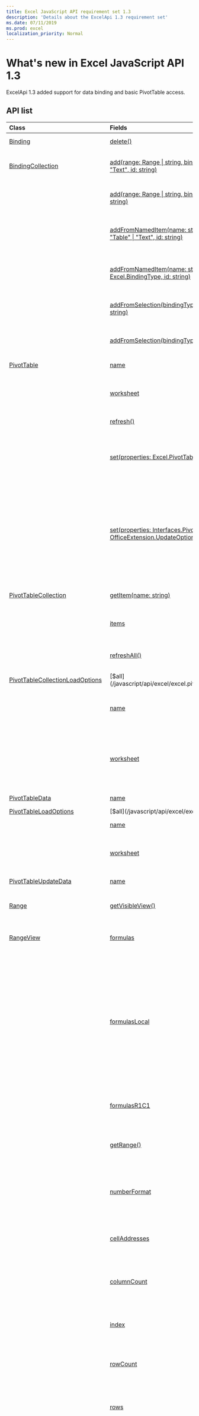 ```yaml
---
title: Excel JavaScript API requirement set 1.3
description: 'Details about the ExcelApi 1.3 requirement set'
ms.date: 07/11/2019
ms.prod: excel
localization_priority: Normal
---
```


# What's new in Excel JavaScript API 1.3

ExcelApi 1.3 added support for data binding and basic PivotTable access.

## API list

| Class | Fields | Description |
|:---|:---|:---|
|[Binding](/javascript/api/excel/excel.binding)|[delete()](/javascript/api/excel/excel.binding#delete--)|Deletes the binding.|
|[BindingCollection](/javascript/api/excel/excel.bindingcollection)|[add(range: Range \| string, bindingType: "Range" \| "Table" \| "Text", id: string)](/javascript/api/excel/excel.bindingcollection#add-range--bindingtype--id-)|Add a new binding to a particular Range.|
||[add(range: Range \| string, bindingType: Excel.BindingType, id: string)](/javascript/api/excel/excel.bindingcollection#add-range--bindingtype--id-)|Add a new binding to a particular Range.|
||[addFromNamedItem(name: string, bindingType: "Range" \| "Table" \| "Text", id: string)](/javascript/api/excel/excel.bindingcollection#addfromnameditem-name--bindingtype--id-)|Add a new binding based on a named item in the workbook.|
||[addFromNamedItem(name: string, bindingType: Excel.BindingType, id: string)](/javascript/api/excel/excel.bindingcollection#addfromnameditem-name--bindingtype--id-)|Add a new binding based on a named item in the workbook.|
||[addFromSelection(bindingType: "Range" \| "Table" \| "Text", id: string)](/javascript/api/excel/excel.bindingcollection#addfromselection-bindingtype--id-)|Add a new binding based on the current selection.|
||[addFromSelection(bindingType: Excel.BindingType, id: string)](/javascript/api/excel/excel.bindingcollection#addfromselection-bindingtype--id-)|Add a new binding based on the current selection.|
|[PivotTable](/javascript/api/excel/excel.pivottable)|[name](/javascript/api/excel/excel.pivottable#name)|Name of the PivotTable.|
||[worksheet](/javascript/api/excel/excel.pivottable#worksheet)|The worksheet containing the current PivotTable.|
||[refresh()](/javascript/api/excel/excel.pivottable#refresh--)|Refreshes the PivotTable.|
||[set(properties: Excel.PivotTable)](/javascript/api/excel/excel.pivottable#set-properties-)|Sets multiple properties on the object at the same time, based on an existing loaded object.|
||[set(properties: Interfaces.PivotTableUpdateData, options?: OfficeExtension.UpdateOptions)](/javascript/api/excel/excel.pivottable#set-properties--options-)|Sets multiple properties of an object at the same time. You can pass either a plain object with the appropriate properties, or another API object of the same type.|
|[PivotTableCollection](/javascript/api/excel/excel.pivottablecollection)|[getItem(name: string)](/javascript/api/excel/excel.pivottablecollection#getitem-name-)|Gets a PivotTable by name.|
||[items](/javascript/api/excel/excel.pivottablecollection#items)|Gets the loaded child items in this collection.|
||[refreshAll()](/javascript/api/excel/excel.pivottablecollection#refreshall--)|Refreshes all the pivot tables in the collection.|
|[PivotTableCollectionLoadOptions](/javascript/api/excel/excel.pivottablecollectionloadoptions)|[$all](/javascript/api/excel/excel.pivottablecollectionloadoptions#$all)||
||[name](/javascript/api/excel/excel.pivottablecollectionloadoptions#name)|For EACH ITEM in the collection: Name of the PivotTable.|
||[worksheet](/javascript/api/excel/excel.pivottablecollectionloadoptions#worksheet)|For EACH ITEM in the collection: The worksheet containing the current PivotTable.|
|[PivotTableData](/javascript/api/excel/excel.pivottabledata)|[name](/javascript/api/excel/excel.pivottabledata#name)|Name of the PivotTable.|
|[PivotTableLoadOptions](/javascript/api/excel/excel.pivottableloadoptions)|[$all](/javascript/api/excel/excel.pivottableloadoptions#$all)||
||[name](/javascript/api/excel/excel.pivottableloadoptions#name)|Name of the PivotTable.|
||[worksheet](/javascript/api/excel/excel.pivottableloadoptions#worksheet)|The worksheet containing the current PivotTable.|
|[PivotTableUpdateData](/javascript/api/excel/excel.pivottableupdatedata)|[name](/javascript/api/excel/excel.pivottableupdatedata#name)|Name of the PivotTable.|
|[Range](/javascript/api/excel/excel.range)|[getVisibleView()](/javascript/api/excel/excel.range#getvisibleview--)|Represents the visible rows of the current range.|
|[RangeView](/javascript/api/excel/excel.rangeview)|[formulas](/javascript/api/excel/excel.rangeview#formulas)|Represents the formula in A1-style notation.|
||[formulasLocal](/javascript/api/excel/excel.rangeview#formulaslocal)|Represents the formula in A1-style notation, in the user's language and number-formatting locale.  For example, the English "=SUM(A1, 1.5)" formula would become "=SUMME(A1; 1,5)" in German.|
||[formulasR1C1](/javascript/api/excel/excel.rangeview#formulasr1c1)|Represents the formula in R1C1-style notation.|
||[getRange()](/javascript/api/excel/excel.rangeview#getrange--)|Gets the parent range associated with the current RangeView.|
||[numberFormat](/javascript/api/excel/excel.rangeview#numberformat)|Represents Excel's number format code for the given cell.|
||[cellAddresses](/javascript/api/excel/excel.rangeview#celladdresses)|Represents the cell addresses of the RangeView. Read-only.|
||[columnCount](/javascript/api/excel/excel.rangeview#columncount)|Returns the number of visible columns. Read-only.|
||[index](/javascript/api/excel/excel.rangeview#index)|Returns a value that represents the index of the RangeView. Read-only.|
||[rowCount](/javascript/api/excel/excel.rangeview#rowcount)|Returns the number of visible rows. Read-only.|
||[rows](/javascript/api/excel/excel.rangeview#rows)|Represents a collection of range views associated with the range. Read-only.|
||[text](/javascript/api/excel/excel.rangeview#text)|Text values of the specified range. The Text value will not depend on the cell width. The # sign substitution that happens in Excel UI will not affect the text value returned by the API. Read-only.|
||[valueTypes](/javascript/api/excel/excel.rangeview#valuetypes)|Represents the type of data of each cell. Read-only.|
||[set(properties: Excel.RangeView)](/javascript/api/excel/excel.rangeview#set-properties-)|Sets multiple properties on the object at the same time, based on an existing loaded object.|
||[set(properties: Interfaces.RangeViewUpdateData, options?: OfficeExtension.UpdateOptions)](/javascript/api/excel/excel.rangeview#set-properties--options-)|Sets multiple properties of an object at the same time. You can pass either a plain object with the appropriate properties, or another API object of the same type.|
||[values](/javascript/api/excel/excel.rangeview#values)|Represents the raw values of the specified range view. The data returned could be of type string, number, or a boolean. Cells that contain an error will return the error string.|
|[RangeViewCollection](/javascript/api/excel/excel.rangeviewcollection)|[getItemAt(index: number)](/javascript/api/excel/excel.rangeviewcollection#getitemat-index-)|Gets a RangeView Row via its index. Zero-Indexed.|
||[items](/javascript/api/excel/excel.rangeviewcollection#items)|Gets the loaded child items in this collection.|
|[RangeViewCollectionLoadOptions](/javascript/api/excel/excel.rangeviewcollectionloadoptions)|[$all](/javascript/api/excel/excel.rangeviewcollectionloadoptions#$all)||
||[cellAddresses](/javascript/api/excel/excel.rangeviewcollectionloadoptions#celladdresses)|For EACH ITEM in the collection: Represents the cell addresses of the RangeView. Read-only.|
||[columnCount](/javascript/api/excel/excel.rangeviewcollectionloadoptions#columncount)|For EACH ITEM in the collection: Returns the number of visible columns. Read-only.|
||[formulas](/javascript/api/excel/excel.rangeviewcollectionloadoptions#formulas)|For EACH ITEM in the collection: Represents the formula in A1-style notation.|
||[formulasLocal](/javascript/api/excel/excel.rangeviewcollectionloadoptions#formulaslocal)|For EACH ITEM in the collection: Represents the formula in A1-style notation, in the user's language and number-formatting locale.  For example, the English "=SUM(A1, 1.5)" formula would become "=SUMME(A1; 1,5)" in German.|
||[formulasR1C1](/javascript/api/excel/excel.rangeviewcollectionloadoptions#formulasr1c1)|For EACH ITEM in the collection: Represents the formula in R1C1-style notation.|
||[index](/javascript/api/excel/excel.rangeviewcollectionloadoptions#index)|For EACH ITEM in the collection: Returns a value that represents the index of the RangeView. Read-only.|
||[numberFormat](/javascript/api/excel/excel.rangeviewcollectionloadoptions#numberformat)|For EACH ITEM in the collection: Represents Excel's number format code for the given cell.|
||[rowCount](/javascript/api/excel/excel.rangeviewcollectionloadoptions#rowcount)|For EACH ITEM in the collection: Returns the number of visible rows. Read-only.|
||[text](/javascript/api/excel/excel.rangeviewcollectionloadoptions#text)|For EACH ITEM in the collection: Text values of the specified range. The Text value will not depend on the cell width. The # sign substitution that happens in Excel UI will not affect the text value returned by the API. Read-only.|
||[valueTypes](/javascript/api/excel/excel.rangeviewcollectionloadoptions#valuetypes)|For EACH ITEM in the collection: Represents the type of data of each cell. Read-only.|
||[values](/javascript/api/excel/excel.rangeviewcollectionloadoptions#values)|For EACH ITEM in the collection: Represents the raw values of the specified range view. The data returned could be of type string, number, or a boolean. Cells that contain an error will return the error string.|
|[RangeViewData](/javascript/api/excel/excel.rangeviewdata)|[cellAddresses](/javascript/api/excel/excel.rangeviewdata#celladdresses)|Represents the cell addresses of the RangeView. Read-only.|
||[columnCount](/javascript/api/excel/excel.rangeviewdata#columncount)|Returns the number of visible columns. Read-only.|
||[formulas](/javascript/api/excel/excel.rangeviewdata#formulas)|Represents the formula in A1-style notation.|
||[formulasLocal](/javascript/api/excel/excel.rangeviewdata#formulaslocal)|Represents the formula in A1-style notation, in the user's language and number-formatting locale.  For example, the English "=SUM(A1, 1.5)" formula would become "=SUMME(A1; 1,5)" in German.|
||[formulasR1C1](/javascript/api/excel/excel.rangeviewdata#formulasr1c1)|Represents the formula in R1C1-style notation.|
||[index](/javascript/api/excel/excel.rangeviewdata#index)|Returns a value that represents the index of the RangeView. Read-only.|
||[numberFormat](/javascript/api/excel/excel.rangeviewdata#numberformat)|Represents Excel's number format code for the given cell.|
||[rowCount](/javascript/api/excel/excel.rangeviewdata#rowcount)|Returns the number of visible rows. Read-only.|
||[rows](/javascript/api/excel/excel.rangeviewdata#rows)|Represents a collection of range views associated with the range. Read-only.|
||[text](/javascript/api/excel/excel.rangeviewdata#text)|Text values of the specified range. The Text value will not depend on the cell width. The # sign substitution that happens in Excel UI will not affect the text value returned by the API. Read-only.|
||[valueTypes](/javascript/api/excel/excel.rangeviewdata#valuetypes)|Represents the type of data of each cell. Read-only.|
||[values](/javascript/api/excel/excel.rangeviewdata#values)|Represents the raw values of the specified range view. The data returned could be of type string, number, or a boolean. Cells that contain an error will return the error string.|
|[RangeViewLoadOptions](/javascript/api/excel/excel.rangeviewloadoptions)|[$all](/javascript/api/excel/excel.rangeviewloadoptions#$all)||
||[cellAddresses](/javascript/api/excel/excel.rangeviewloadoptions#celladdresses)|Represents the cell addresses of the RangeView. Read-only.|
||[columnCount](/javascript/api/excel/excel.rangeviewloadoptions#columncount)|Returns the number of visible columns. Read-only.|
||[formulas](/javascript/api/excel/excel.rangeviewloadoptions#formulas)|Represents the formula in A1-style notation.|
||[formulasLocal](/javascript/api/excel/excel.rangeviewloadoptions#formulaslocal)|Represents the formula in A1-style notation, in the user's language and number-formatting locale.  For example, the English "=SUM(A1, 1.5)" formula would become "=SUMME(A1; 1,5)" in German.|
||[formulasR1C1](/javascript/api/excel/excel.rangeviewloadoptions#formulasr1c1)|Represents the formula in R1C1-style notation.|
||[index](/javascript/api/excel/excel.rangeviewloadoptions#index)|Returns a value that represents the index of the RangeView. Read-only.|
||[numberFormat](/javascript/api/excel/excel.rangeviewloadoptions#numberformat)|Represents Excel's number format code for the given cell.|
||[rowCount](/javascript/api/excel/excel.rangeviewloadoptions#rowcount)|Returns the number of visible rows. Read-only.|
||[text](/javascript/api/excel/excel.rangeviewloadoptions#text)|Text values of the specified range. The Text value will not depend on the cell width. The # sign substitution that happens in Excel UI will not affect the text value returned by the API. Read-only.|
||[valueTypes](/javascript/api/excel/excel.rangeviewloadoptions#valuetypes)|Represents the type of data of each cell. Read-only.|
||[values](/javascript/api/excel/excel.rangeviewloadoptions#values)|Represents the raw values of the specified range view. The data returned could be of type string, number, or a boolean. Cells that contain an error will return the error string.|
|[RangeViewUpdateData](/javascript/api/excel/excel.rangeviewupdatedata)|[formulas](/javascript/api/excel/excel.rangeviewupdatedata#formulas)|Represents the formula in A1-style notation.|
||[formulasLocal](/javascript/api/excel/excel.rangeviewupdatedata#formulaslocal)|Represents the formula in A1-style notation, in the user's language and number-formatting locale.  For example, the English "=SUM(A1, 1.5)" formula would become "=SUMME(A1; 1,5)" in German.|
||[formulasR1C1](/javascript/api/excel/excel.rangeviewupdatedata#formulasr1c1)|Represents the formula in R1C1-style notation.|
||[numberFormat](/javascript/api/excel/excel.rangeviewupdatedata#numberformat)|Represents Excel's number format code for the given cell.|
||[values](/javascript/api/excel/excel.rangeviewupdatedata#values)|Represents the raw values of the specified range view. The data returned could be of type string, number, or a boolean. Cells that contain an error will return the error string.|
|[Table](/javascript/api/excel/excel.table)|[highlightFirstColumn](/javascript/api/excel/excel.table#highlightfirstcolumn)|Indicates whether the first column contains special formatting.|
||[highlightLastColumn](/javascript/api/excel/excel.table#highlightlastcolumn)|Indicates whether the last column contains special formatting.|
||[showBandedColumns](/javascript/api/excel/excel.table#showbandedcolumns)|Indicates whether the columns show banded formatting in which odd columns are highlighted differently from even ones to make reading the table easier.|
||[showBandedRows](/javascript/api/excel/excel.table#showbandedrows)|Indicates whether the rows show banded formatting in which odd rows are highlighted differently from even ones to make reading the table easier.|
||[showFilterButton](/javascript/api/excel/excel.table#showfilterbutton)|Indicates whether the filter buttons are visible at the top of each column header. Setting this is only allowed if the table contains a header row.|
|[TableCollectionLoadOptions](/javascript/api/excel/excel.tablecollectionloadoptions)|[highlightFirstColumn](/javascript/api/excel/excel.tablecollectionloadoptions#highlightfirstcolumn)|For EACH ITEM in the collection: Indicates whether the first column contains special formatting.|
||[highlightLastColumn](/javascript/api/excel/excel.tablecollectionloadoptions#highlightlastcolumn)|For EACH ITEM in the collection: Indicates whether the last column contains special formatting.|
||[showBandedColumns](/javascript/api/excel/excel.tablecollectionloadoptions#showbandedcolumns)|For EACH ITEM in the collection: Indicates whether the columns show banded formatting in which odd columns are highlighted differently from even ones to make reading the table easier.|
||[showBandedRows](/javascript/api/excel/excel.tablecollectionloadoptions#showbandedrows)|For EACH ITEM in the collection: Indicates whether the rows show banded formatting in which odd rows are highlighted differently from even ones to make reading the table easier.|
||[showFilterButton](/javascript/api/excel/excel.tablecollectionloadoptions#showfilterbutton)|For EACH ITEM in the collection: Indicates whether the filter buttons are visible at the top of each column header. Setting this is only allowed if the table contains a header row.|
|[TableData](/javascript/api/excel/excel.tabledata)|[highlightFirstColumn](/javascript/api/excel/excel.tabledata#highlightfirstcolumn)|Indicates whether the first column contains special formatting.|
||[highlightLastColumn](/javascript/api/excel/excel.tabledata#highlightlastcolumn)|Indicates whether the last column contains special formatting.|
||[showBandedColumns](/javascript/api/excel/excel.tabledata#showbandedcolumns)|Indicates whether the columns show banded formatting in which odd columns are highlighted differently from even ones to make reading the table easier.|
||[showBandedRows](/javascript/api/excel/excel.tabledata#showbandedrows)|Indicates whether the rows show banded formatting in which odd rows are highlighted differently from even ones to make reading the table easier.|
||[showFilterButton](/javascript/api/excel/excel.tabledata#showfilterbutton)|Indicates whether the filter buttons are visible at the top of each column header. Setting this is only allowed if the table contains a header row.|
|[TableLoadOptions](/javascript/api/excel/excel.tableloadoptions)|[highlightFirstColumn](/javascript/api/excel/excel.tableloadoptions#highlightfirstcolumn)|Indicates whether the first column contains special formatting.|
||[highlightLastColumn](/javascript/api/excel/excel.tableloadoptions#highlightlastcolumn)|Indicates whether the last column contains special formatting.|
||[showBandedColumns](/javascript/api/excel/excel.tableloadoptions#showbandedcolumns)|Indicates whether the columns show banded formatting in which odd columns are highlighted differently from even ones to make reading the table easier.|
||[showBandedRows](/javascript/api/excel/excel.tableloadoptions#showbandedrows)|Indicates whether the rows show banded formatting in which odd rows are highlighted differently from even ones to make reading the table easier.|
||[showFilterButton](/javascript/api/excel/excel.tableloadoptions#showfilterbutton)|Indicates whether the filter buttons are visible at the top of each column header. Setting this is only allowed if the table contains a header row.|
|[TableUpdateData](/javascript/api/excel/excel.tableupdatedata)|[highlightFirstColumn](/javascript/api/excel/excel.tableupdatedata#highlightfirstcolumn)|Indicates whether the first column contains special formatting.|
||[highlightLastColumn](/javascript/api/excel/excel.tableupdatedata#highlightlastcolumn)|Indicates whether the last column contains special formatting.|
||[showBandedColumns](/javascript/api/excel/excel.tableupdatedata#showbandedcolumns)|Indicates whether the columns show banded formatting in which odd columns are highlighted differently from even ones to make reading the table easier.|
||[showBandedRows](/javascript/api/excel/excel.tableupdatedata#showbandedrows)|Indicates whether the rows show banded formatting in which odd rows are highlighted differently from even ones to make reading the table easier.|
||[showFilterButton](/javascript/api/excel/excel.tableupdatedata#showfilterbutton)|Indicates whether the filter buttons are visible at the top of each column header. Setting this is only allowed if the table contains a header row.|
|[Workbook](/javascript/api/excel/excel.workbook)|[pivotTables](/javascript/api/excel/excel.workbook#pivottables)|Represents a collection of PivotTables associated with the workbook. Read-only.|
|[WorkbookData](/javascript/api/excel/excel.workbookdata)|[pivotTables](/javascript/api/excel/excel.workbookdata#pivottables)|Represents a collection of PivotTables associated with the workbook. Read-only.|
|[Worksheet](/javascript/api/excel/excel.worksheet)|[pivotTables](/javascript/api/excel/excel.worksheet#pivottables)|Collection of PivotTables that are part of the worksheet. Read-only.|
|[WorksheetData](/javascript/api/excel/excel.worksheetdata)|[pivotTables](/javascript/api/excel/excel.worksheetdata#pivottables)|Collection of PivotTables that are part of the worksheet. Read-only.|

## See also

- [Excel JavaScript API Reference Documentation](/javascript/api/excel&view=excel-js-1.3)
- [Excel JavaScript API requirement sets](./excel-api-requirement-sets.md)
